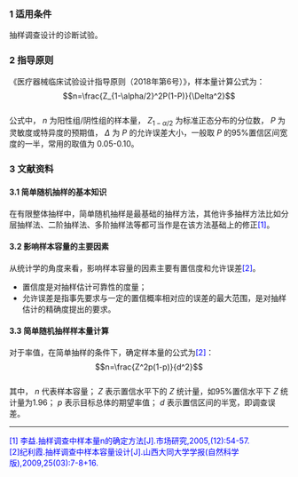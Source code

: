 ### 1 适用条件
抽样调查设计的诊断试验。

### 2 指导原则
《医疗器械临床试验设计指导原则（2018年第6号）》，样本量计算公式为：  
$$n=\frac{Z_{1-\alpha/2}^2P(1-P)}{\Delta^2}$$  
公式中， $n$ 为阳性组/阴性组的样本量， $Z_{1-\alpha/2}$ 为标准正态分布的分位数， $P$ 为灵敏度或特异度的预期值， $\Delta$ 为 $P$ 的允许误差大小，一般取 $P$ 的95%置信区间宽度的一半，常用的取值为 0.05-0.10。  

### 3 文献资料
#### 3.1 简单随机抽样的基本知识
在有限整体抽样中，简单随机抽样是最基础的抽样方法，其他许多抽样方法比如分层抽样法、二阶抽样法、多阶抽样法等都可当作是在该方法基础上的修正<font color=blue>[1]</font>。  
#### 3.2 影响样本容量的主要因素
从统计学的角度来看，影响样本容量的因素主要有置信度和允许误差<font color=blue>[2]</font>。
- 置信度是对抽样估计可靠性的度量；
- 允许误差是指事先要求与一定的置信概率相对应的误差的最大范围，是对抽样估计的精确度提出的要求。
#### 3.3 简单随机抽样样本量计算
对于率值，在简单抽样的条件下，确定样本量的公式为<font color=blue>[2]</font>：  
$$n=\frac{Z^2p(1-p)}{d^2}$$  
其中， $n$ 代表样本容量； $Z$ 表示置信水平下的 $Z$ 统计量，如95%置信水平下 $Z$ 统计量为1.96； $p$ 表示目标总体的期望率值； $d$ 表示置信区间的半宽，即调查误差。






---
<font color=blue>[1] 李益.抽样调查中样本量n的确定方法[J].市场研究,2005,(12):54-57.</font>  
<font color=blue>[2]纪利霞.抽样调查中样本容量设计[J].山西大同大学学报(自然科学版),2009,25(03):7-8+16.</font>    
